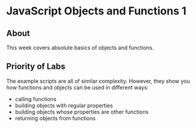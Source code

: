 # JavaScript Objects and Functions 1

## About

This week covers absolute basics of objects and functions.

## Priority of Labs

The example scripts are all of similar complexity. However, they show you how functions and objects can be used in different ways:

* calling functions
* building objects with regular properties
* building objects whose properties are other functions
* returning objects from functions